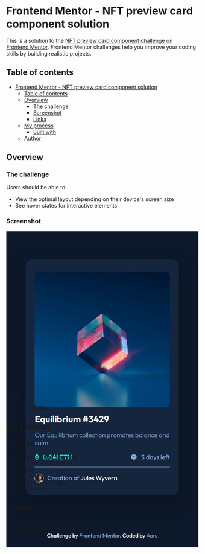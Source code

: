 # Frontend Mentor - NFT preview card component solution

This is a solution to the [NFT preview card component challenge on Frontend Mentor](https://www.frontendmentor.io/challenges/nft-preview-card-component-SbdUL_w0U). Frontend Mentor challenges help you improve your coding skills by building realistic projects. 

## Table of contents

- [Frontend Mentor - NFT preview card component solution](#frontend-mentor---nft-preview-card-component-solution)
  - [Table of contents](#table-of-contents)
  - [Overview](#overview)
    - [The challenge](#the-challenge)
    - [Screenshot](#screenshot)
    - [Links](#links)
  - [My process](#my-process)
    - [Built with](#built-with)
  - [Author](#author)


## Overview

### The challenge

Users should be able to:

- View the optimal layout depending on their device's screen size
- See hover states for interactive elements

### Screenshot

<div style="display: flex; gap: 1rem; align-items: flex-start; width: clamp(600px, 90%, 1000px); height: 400px;">
  <figure style="margin: 0; height: 100%; text-align: center;">
    <img src="./design/previews/mobile-preview.jpeg" alt="Mobile Preview" style="height: auto; border-right: 1px solid #808080;" />
</div>

### Links

- [Live Site URL](https://aon-m.github.io/Nft-Preview-Card-Component/)

## My process

### Built with

- Semantic HTML5 markup
- CSS custom properties
- Flexbox
- CSS Grid
- Mobile-first workflow
- Google Fonts

## Author

- Frontend Mentor - [@Aon](https://www.frontendmentor.io/profile/Aon-m)
- CSSBattle - [@Aon](https://cssbattle.dev/player/aon)
